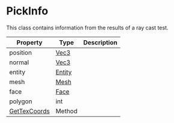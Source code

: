 # PickInfo #
This class contains information from the results of a ray cast test.

| Property | Type | Description |
| ----- | ----- | ----- |
| position | [Vec3](CPP_Vec3.md) | |
| normal | [Vec3](CPP_Vec3.md) | |
| entity | [Entity](CPP_Entity.md) | |
| mesh | [Mesh](CPP_Mesh.md) | |
| face | [Face](CPP_Face.md) | |
| polygon | int | |
| [GetTexCoords](CPP_PickInfo_GetTexCoords.md) | Method | |
